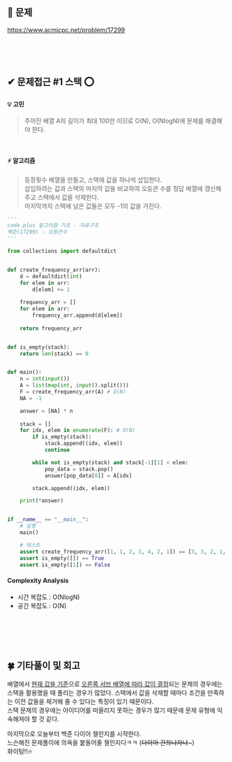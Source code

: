 


## 🎯 문제
https://www.acmicpc.net/problem/17299

<br><br><br>

## ✔ 문제접근 #1 스택 ⭕

#### 💡 고민
> 주어진 배열 A의 길이가 최대 100만 이므로 O(N), O(NlogN)에 문제를 해결해야 한다.

<br>

#### ⚡️ 알고리즘
> 등장횟수 배열을 만들고, 스택에 값을 하나씩 삽입한다.  
> 삽입하려는 값과 스택의 마지막 값을 비교하여 오등큰 수를 정답 배열에 갱신해주고 스택에서 값을 삭제한다.  
> 마지막까지 스택에 남은 값들은 모두 -1의 값을 가진다.

```python
'''
code.plus 알고리즘 기초 - 자료구조
백준(17299) - 오등큰수
'''

from collections import defaultdict


def create_frequency_arr(arr):
    d = defaultdict(int)
    for elem in arr:
        d[elem] += 1
    
    frequency_arr = []
    for elem in arr:
        frequency_arr.append(d[elem])
    
    return frequency_arr


def is_empty(stack):
    return len(stack) == 0


def main():
    n = int(input())
    A = list(map(int, input().split()))
    F = create_frequency_arr(A) # O(N)
    NA = -1

    answer = [NA] * n
    
    stack = []
    for idx, elem in enumerate(F): # O(N)
        if is_empty(stack):
            stack.append((idx, elem))
            continue

        while not is_empty(stack) and stack[-1][1] < elem:
            pop_data = stack.pop()
            answer[pop_data[0]] = A[idx]

        stack.append((idx, elem))

    print(*answer)


if __name__ == "__main__":
    # 실행
    main()

    # 테스트
    assert create_frequency_arr([1, 1, 2, 3, 4, 2, 1]) == [3, 3, 2, 1, 1, 2, 3]
    assert is_empty([]) == True
    assert is_empty([1]) == False
```

#### Complexity Analysis
- 시간 복잡도 : O(NlogN)
- 공간 복잡도 : O(N)


<br><br><br><br>

## 🍀 기타풀이 및 회고
배열에서 <u>현재 값을 기준</u>으로 <u>오른쪽 서브 배열에 따라 값이 결정</u>되는 문제의 경우에는 스택을 활용했을 때 풀리는 경우가 많았다. 스택에서 값을 삭제할 때마다 조건을 만족하는 이전 값들을 제거해 줄 수 있다는 특징이 있기 때문이다.  
스택 문제의 경우에는 아이디어를 떠올리지 못하는 경우가 많기 때문에 문제 유형에 익숙해져야 할 것 같다.

마지막으로 오늘부터 백준 다이아 챌린지를 시작한다.  
느슨해진 문제풀이에 의욕을 붙들어줄 챌린지다ㅋㅋ (~~다이아 간즤나자나~~~)  
화이팅!!🔥

<br><br><br><br><br><br><br><br>